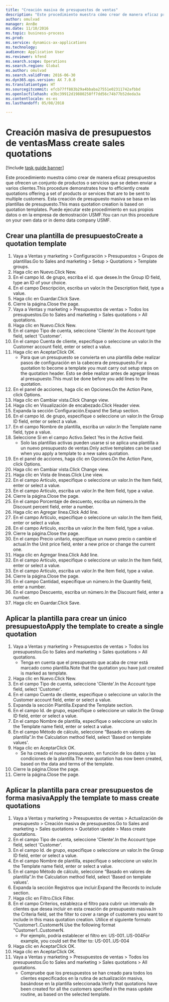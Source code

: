 ```yaml
--- 
title: "Creación masiva de presupuestos de ventas"
description: "Este procedimiento muestra cómo crear de manera eficaz presupuestos que ofrecen un conjunto de productos o servicios que se deben enviar a varios clientes."
author: omulvad
manager: AnnBe
ms.date: 11/10/2016
ms.topic: business-process
ms.prod: 
ms.service: dynamics-ax-applications
ms.technology: 
audience: Application User
ms.reviewer: kfend
ms.search.scope: Operations
ms.search.region: Global
ms.author: omulvad
ms.search.validFrom: 2016-06-30
ms.dyn365.ops.version: AX 7.0.0
ms.translationtype: HT
ms.sourcegitcommit: efcb77ff883b29a4bbaba27551e02311742afbbd
ms.openlocfilehash: e3bc39912d19880258ff7dd56c74b77b52deda3a
ms.contentlocale: es-es
ms.lasthandoff: 05/08/2018

---
```

# <a name="mass-create-sales-quotations"></a><span data-ttu-id="a98c5-103">Creación masiva de presupuestos de ventas</span><span class="sxs-lookup"><span data-stu-id="a98c5-103">Mass create sales quotations</span></span>

[!include [task guide banner](../../includes/task-guide-banner.md)]

<span data-ttu-id="a98c5-104">Este procedimiento muestra cómo crear de manera eficaz presupuestos que ofrecen un conjunto de productos o servicios que se deben enviar a varios clientes.</span><span class="sxs-lookup"><span data-stu-id="a98c5-104">This procedure demonstrates how to efficiently create quotations offering a set of products or services that are to be sent to multiple customers.</span></span> <span data-ttu-id="a98c5-105">Esta creación de presupuesto masiva se basa en las plantillas de presupuesto.</span><span class="sxs-lookup"><span data-stu-id="a98c5-105">This mass quotation creation is based on quotation templates.</span></span> <span data-ttu-id="a98c5-106">Puede ejecutar este procedimiento en sus propios datos o en la empresa de demostración USMF.</span><span class="sxs-lookup"><span data-stu-id="a98c5-106">You can run this procedure on your own data or in demo data company USMF.</span></span>


## <a name="create-a-quotation-template"></a><span data-ttu-id="a98c5-107">Crear una plantilla de presupuesto</span><span class="sxs-lookup"><span data-stu-id="a98c5-107">Create a quotation template</span></span>
1. <span data-ttu-id="a98c5-108">Vaya a Ventas y marketing > Configuración > Presupuestos > Grupos de plantillas.</span><span class="sxs-lookup"><span data-stu-id="a98c5-108">Go to Sales and marketing > Setup > Quotations > Template groups.</span></span>
2. <span data-ttu-id="a98c5-109">Haga clic en Nuevo.</span><span class="sxs-lookup"><span data-stu-id="a98c5-109">Click New.</span></span>
3. <span data-ttu-id="a98c5-110">En el campo Id. de grupo, escriba el id. que desee.</span><span class="sxs-lookup"><span data-stu-id="a98c5-110">In the Group ID field, type an ID of your choice.</span></span>
4. <span data-ttu-id="a98c5-111">En el campo Descripción, escriba un valor.</span><span class="sxs-lookup"><span data-stu-id="a98c5-111">In the Description field, type a value.</span></span>
5. <span data-ttu-id="a98c5-112">Haga clic en Guardar.</span><span class="sxs-lookup"><span data-stu-id="a98c5-112">Click Save.</span></span>
6. <span data-ttu-id="a98c5-113">Cierre la página.</span><span class="sxs-lookup"><span data-stu-id="a98c5-113">Close the page.</span></span>
7. <span data-ttu-id="a98c5-114">Vaya a Ventas y marketing > Presupuestos de ventas > Todos los presupuestos.</span><span class="sxs-lookup"><span data-stu-id="a98c5-114">Go to Sales and marketing > Sales quotations > All quotations.</span></span>
8. <span data-ttu-id="a98c5-115">Haga clic en Nuevo.</span><span class="sxs-lookup"><span data-stu-id="a98c5-115">Click New.</span></span>
9. <span data-ttu-id="a98c5-116">En el campo Tipo de cuenta, seleccione 'Cliente'.</span><span class="sxs-lookup"><span data-stu-id="a98c5-116">In the Account type field, select 'Customer'.</span></span>
10. <span data-ttu-id="a98c5-117">En el campo Cuenta de cliente, especifique o seleccione un valor.</span><span class="sxs-lookup"><span data-stu-id="a98c5-117">In the Customer account field, enter or select a value.</span></span>
11. <span data-ttu-id="a98c5-118">Haga clic en Aceptar</span><span class="sxs-lookup"><span data-stu-id="a98c5-118">Click OK.</span></span>
    * <span data-ttu-id="a98c5-119">Para que un presupuesto se convierta en una plantilla debe realizar pasos de configuración en la cabecera de presupuesto.</span><span class="sxs-lookup"><span data-stu-id="a98c5-119">For a quotation to become a template you must carry out  setup steps on the quotation header.</span></span> <span data-ttu-id="a98c5-120">Esto se debe realizar antes de agregar líneas al presupuesto.</span><span class="sxs-lookup"><span data-stu-id="a98c5-120">This must be done before you add lines to the quotation.</span></span>   
12. <span data-ttu-id="a98c5-121">En el panel de acciones, haga clic en Opciones.</span><span class="sxs-lookup"><span data-stu-id="a98c5-121">On the Action Pane, click Options.</span></span>
13. <span data-ttu-id="a98c5-122">Haga clic en Cambiar vista.</span><span class="sxs-lookup"><span data-stu-id="a98c5-122">Click Change view.</span></span>
14. <span data-ttu-id="a98c5-123">Haga clic en Visualización de encabezado.</span><span class="sxs-lookup"><span data-stu-id="a98c5-123">Click Header view.</span></span>
15. <span data-ttu-id="a98c5-124">Expanda la sección Configuración.</span><span class="sxs-lookup"><span data-stu-id="a98c5-124">Expand the Setup section.</span></span>
16. <span data-ttu-id="a98c5-125">En el campo Id. de grupo, especifique o seleccione un valor.</span><span class="sxs-lookup"><span data-stu-id="a98c5-125">In the Group ID field, enter or select a value.</span></span>
17. <span data-ttu-id="a98c5-126">En el campo Nombre de plantilla, escriba un valor.</span><span class="sxs-lookup"><span data-stu-id="a98c5-126">In the Template name field, type a value.</span></span>
18. <span data-ttu-id="a98c5-127">Seleccione Sí en el campo Activo.</span><span class="sxs-lookup"><span data-stu-id="a98c5-127">Select Yes in the Active field.</span></span>
    * <span data-ttu-id="a98c5-128">Solo las plantillas activas pueden usarse si se aplica una plantilla a un nuevo presupuesto de ventas.</span><span class="sxs-lookup"><span data-stu-id="a98c5-128">Only active templates can be used when you apply a template to a new sales quotation.</span></span>  
19. <span data-ttu-id="a98c5-129">En el panel de acciones, haga clic en Opciones.</span><span class="sxs-lookup"><span data-stu-id="a98c5-129">On the Action Pane, click Options.</span></span>
20. <span data-ttu-id="a98c5-130">Haga clic en Cambiar vista.</span><span class="sxs-lookup"><span data-stu-id="a98c5-130">Click Change view.</span></span>
21. <span data-ttu-id="a98c5-131">Haga clic en Vista de líneas.</span><span class="sxs-lookup"><span data-stu-id="a98c5-131">Click Line view.</span></span>
22. <span data-ttu-id="a98c5-132">En el campo Artículo, especifique o seleccione un valor.</span><span class="sxs-lookup"><span data-stu-id="a98c5-132">In the Item field, enter or select a value.</span></span>
23. <span data-ttu-id="a98c5-133">En el campo Artículo, escriba un valor.</span><span class="sxs-lookup"><span data-stu-id="a98c5-133">In the Item field, type a value.</span></span>
24. <span data-ttu-id="a98c5-134">Cierre la página.</span><span class="sxs-lookup"><span data-stu-id="a98c5-134">Close the page.</span></span>
25. <span data-ttu-id="a98c5-135">En el campo Porcentaje de descuento, escriba un número.</span><span class="sxs-lookup"><span data-stu-id="a98c5-135">In the Discount percent field, enter a number.</span></span>
26. <span data-ttu-id="a98c5-136">Haga clic en Agregar línea.</span><span class="sxs-lookup"><span data-stu-id="a98c5-136">Click Add line.</span></span>
27. <span data-ttu-id="a98c5-137">En el campo Artículo, especifique o seleccione un valor.</span><span class="sxs-lookup"><span data-stu-id="a98c5-137">In the Item field, enter or select a value.</span></span>
28. <span data-ttu-id="a98c5-138">En el campo Artículo, escriba un valor.</span><span class="sxs-lookup"><span data-stu-id="a98c5-138">In the Item field, type a value.</span></span>
29. <span data-ttu-id="a98c5-139">Cierre la página.</span><span class="sxs-lookup"><span data-stu-id="a98c5-139">Close the page.</span></span>
30. <span data-ttu-id="a98c5-140">En el campo Precio unitario, especifique un nuevo precio o cambie el actual.</span><span class="sxs-lookup"><span data-stu-id="a98c5-140">In the Unit price field, enter a new price or change the current one.</span></span>
31. <span data-ttu-id="a98c5-141">Haga clic en Agregar línea.</span><span class="sxs-lookup"><span data-stu-id="a98c5-141">Click Add line.</span></span>
32. <span data-ttu-id="a98c5-142">En el campo Artículo, especifique o seleccione un valor.</span><span class="sxs-lookup"><span data-stu-id="a98c5-142">In the Item field, enter or select a value.</span></span>
33. <span data-ttu-id="a98c5-143">En el campo Artículo, escriba un valor.</span><span class="sxs-lookup"><span data-stu-id="a98c5-143">In the Item field, type a value.</span></span>
34. <span data-ttu-id="a98c5-144">Cierre la página.</span><span class="sxs-lookup"><span data-stu-id="a98c5-144">Close the page.</span></span>
35. <span data-ttu-id="a98c5-145">En el campo Cantidad, especifique un número.</span><span class="sxs-lookup"><span data-stu-id="a98c5-145">In the Quantity field, enter a number.</span></span>
36. <span data-ttu-id="a98c5-146">En el campo Descuento, escriba un número.</span><span class="sxs-lookup"><span data-stu-id="a98c5-146">In the Discount field, enter a number.</span></span>
37. <span data-ttu-id="a98c5-147">Haga clic en Guardar.</span><span class="sxs-lookup"><span data-stu-id="a98c5-147">Click Save.</span></span>

## <a name="apply-the-template-to-create-a-single-quotation"></a><span data-ttu-id="a98c5-148">Aplicar la plantilla para crear un único presupuesto</span><span class="sxs-lookup"><span data-stu-id="a98c5-148">Apply the template to create a single quotation</span></span>
1. <span data-ttu-id="a98c5-149">Vaya a Ventas y marketing > Presupuestos de ventas > Todos los presupuestos.</span><span class="sxs-lookup"><span data-stu-id="a98c5-149">Go to Sales and marketing > Sales quotations > All quotations.</span></span>
    * <span data-ttu-id="a98c5-150">Tenga en cuenta que el presupuesto que acaba de crear está marcado como plantilla.</span><span class="sxs-lookup"><span data-stu-id="a98c5-150">Note that the quotation you have just created is marked as template.</span></span>  
2. <span data-ttu-id="a98c5-151">Haga clic en Nuevo.</span><span class="sxs-lookup"><span data-stu-id="a98c5-151">Click New.</span></span>
3. <span data-ttu-id="a98c5-152">En el campo Tipo de cuenta, seleccione 'Cliente'.</span><span class="sxs-lookup"><span data-stu-id="a98c5-152">In the Account type field, select 'Customer'.</span></span>
4. <span data-ttu-id="a98c5-153">En el campo Cuenta de cliente, especifique o seleccione un valor.</span><span class="sxs-lookup"><span data-stu-id="a98c5-153">In the Customer account field, enter or select a value.</span></span>
5. <span data-ttu-id="a98c5-154">Expanda la sección Plantilla.</span><span class="sxs-lookup"><span data-stu-id="a98c5-154">Expand the Template section.</span></span>
6. <span data-ttu-id="a98c5-155">En el campo Id. de grupo, especifique o seleccione un valor.</span><span class="sxs-lookup"><span data-stu-id="a98c5-155">In the Group ID field, enter or select a value.</span></span>
7. <span data-ttu-id="a98c5-156">En el campo Nombre de plantilla, especifique o seleccione un valor.</span><span class="sxs-lookup"><span data-stu-id="a98c5-156">In the Template name field, enter or select a value.</span></span>
8. <span data-ttu-id="a98c5-157">En el campo Método de cálculo, seleccione “Basado en valores de plantilla”.</span><span class="sxs-lookup"><span data-stu-id="a98c5-157">In the Calculation method field, select 'Based on template values'.</span></span>
9. <span data-ttu-id="a98c5-158">Haga clic en Aceptar</span><span class="sxs-lookup"><span data-stu-id="a98c5-158">Click OK.</span></span>
    * <span data-ttu-id="a98c5-159">Se ha creado el nuevo presupuesto, en función de los datos y las condiciones de la plantilla.</span><span class="sxs-lookup"><span data-stu-id="a98c5-159">The new quotation has now been created, based on the data and terms of the template.</span></span>  
10. <span data-ttu-id="a98c5-160">Cierre la página.</span><span class="sxs-lookup"><span data-stu-id="a98c5-160">Close the page.</span></span>
11. <span data-ttu-id="a98c5-161">Cierre la página.</span><span class="sxs-lookup"><span data-stu-id="a98c5-161">Close the page.</span></span>

## <a name="apply-the-template-to-mass-create-quotations"></a><span data-ttu-id="a98c5-162">Aplicar la plantilla para crear presupuestos de forma masiva</span><span class="sxs-lookup"><span data-stu-id="a98c5-162">Apply the template to mass create quotations</span></span>
1. <span data-ttu-id="a98c5-163">Vaya a Ventas y marketing > Presupuestos de ventas > Actualización de presupuesto > Creación masiva de presupuestos.</span><span class="sxs-lookup"><span data-stu-id="a98c5-163">Go to Sales and marketing > Sales quotations > Quotation update > Mass create quotations.</span></span>
2. <span data-ttu-id="a98c5-164">En el campo Tipo de cuenta, seleccione 'Cliente'.</span><span class="sxs-lookup"><span data-stu-id="a98c5-164">In the Account type field, select 'Customer'.</span></span>
3. <span data-ttu-id="a98c5-165">En el campo Id. de grupo, especifique o seleccione un valor.</span><span class="sxs-lookup"><span data-stu-id="a98c5-165">In the Group ID field, enter or select a value.</span></span>
4. <span data-ttu-id="a98c5-166">En el campo Nombre de plantilla, especifique o seleccione un valor.</span><span class="sxs-lookup"><span data-stu-id="a98c5-166">In the Template name field, enter or select a value.</span></span>
5. <span data-ttu-id="a98c5-167">En el campo Método de cálculo, seleccione “Basado en valores de plantilla”.</span><span class="sxs-lookup"><span data-stu-id="a98c5-167">In the Calculation method field, select 'Based on template values'.</span></span>
6. <span data-ttu-id="a98c5-168">Expanda la sección Registros que incluir.</span><span class="sxs-lookup"><span data-stu-id="a98c5-168">Expand the Records to include section.</span></span>
7. <span data-ttu-id="a98c5-169">Haga clic en Filtro.</span><span class="sxs-lookup"><span data-stu-id="a98c5-169">Click Filter.</span></span>
8. <span data-ttu-id="a98c5-170">En el campo Criterios, establezca el filtro para cubrir un intervalo de clientes que desea incluir en esta creación de presupuesto masiva.</span><span class="sxs-lookup"><span data-stu-id="a98c5-170">In the Criteria field, set the filter to cover a range of customers you want to include in this mass quotation creation.</span></span> <span data-ttu-id="a98c5-171">Utilice el siguiente formato "Customer1..CustomerN.</span><span class="sxs-lookup"><span data-stu-id="a98c5-171">Use the following format "Customer1..CustomerN.</span></span>
    * <span data-ttu-id="a98c5-172">Por ejemplo, podría establecer el filtro en: US-001..US-004</span><span class="sxs-lookup"><span data-stu-id="a98c5-172">For example, you could set the filter to: US-001..US-004</span></span>  
9. <span data-ttu-id="a98c5-173">Haga clic en Aceptar</span><span class="sxs-lookup"><span data-stu-id="a98c5-173">Click OK.</span></span>
10. <span data-ttu-id="a98c5-174">Haga clic en Aceptar</span><span class="sxs-lookup"><span data-stu-id="a98c5-174">Click OK.</span></span>
11. <span data-ttu-id="a98c5-175">Vaya a Ventas y marketing > Presupuestos de ventas > Todos los presupuestos.</span><span class="sxs-lookup"><span data-stu-id="a98c5-175">Go to Sales and marketing > Sales quotations > All quotations.</span></span>
    * <span data-ttu-id="a98c5-176">Compruebe que los presupuestos se han creado para todos los clientes especificados en la rutina de actualización masiva, basándose en la plantilla seleccionada.</span><span class="sxs-lookup"><span data-stu-id="a98c5-176">Verify that quotations have been created for all the customers specified in the mass update routine, as based on the selected template.</span></span>  


